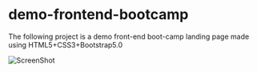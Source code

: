 # demo-frontend-bootcamp
The following project is a demo front-end boot-camp landing page made using HTML5+CSS3+Bootstrap5.0

![ScreenShot](https://raw.github.com/{vaheedsk36}/{demo-frontend-bootcamp}/{main}/{start.PNG})
